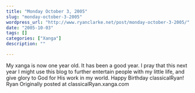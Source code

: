 ```yaml
---
title: "Monday October 3, 2005"
slug: "monday-october-3-2005"
wordpress_url: "http://www.ryanclarke.net/post/monday-october-3-2005/"
date: "2005-10-03"
tags: []
categories: ["Xanga"]
description: ""

---
```


My xanga is now one year old. It has been a good year. I pray that this next year I might use this blog to further entertain people with my little life, and give glory to God for His work in my world.
 Happy Birthday classicalRyan!
 Ryan
Originally posted at classicalRyan.xanga.com
